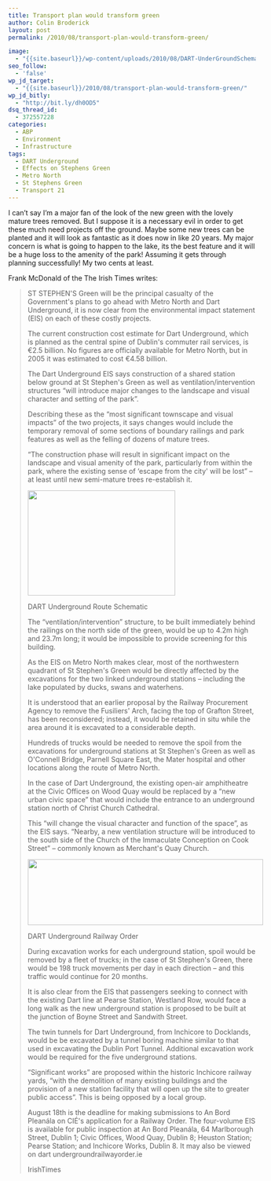 ```yaml
---
title: Transport plan would transform green
author: Colin Broderick
layout: post
permalink: /2010/08/transport-plan-would-transform-green/

image:
  - "{{site.baseurl}}/wp-content/uploads/2010/08/DART-UnderGroundSchematic.jpg"
seo_follow:
  - 'false'
wp_jd_target:
  - "{{site.baseurl}}/2010/08/transport-plan-would-transform-green/"
wp_jd_bitly:
  - "http://bit.ly/dh0OD5"
dsq_thread_id:
  - 372557228
categories:
  - ABP
  - Environment
  - Infrastructure
tags:
  - DART Underground
  - Effects on Stephens Green
  - Metro North
  - St Stephens Green
  - Transport 21
---
```

I can&#8217;t say I&#8217;m a major fan of the look of the new green with the lovely mature trees removed. But I suppose it is a necessary evil in order to get these much need projects off the ground. Maybe some new trees can be planted and it will look as fantastic as it does now in like 20 years. My major concern is what is going to happen to the lake, its the best feature and it will be a huge loss to the amenity of the park! Assuming it gets through planning successfully! My two cents at least.

Frank McDonald of the The Irish Times writes:

> ST STEPHEN'S Green will be the principal casualty of the Government's plans to go ahead with Metro North and Dart Underground, it is now clear from the environmental impact statement (EIS) on each of these costly projects.
> 
> The current construction cost estimate for Dart Underground, which is planned as the central spine of Dublin's commuter rail services, is €2.5 billion. No figures are officially available for Metro North, but in 2005 it was estimated to cost €4.58 billion.
> 
> <!--more-->The Dart Underground EIS says construction of a shared station below ground at St Stephen's Green as well as ventilation/intervention structures “will introduce major changes to the landscape and visual character and setting of the park”.
> 
> Describing these as the “most significant townscape and visual impacts” of the two projects, it says changes would include the temporary removal of some sections of boundary railings and park features as well as the felling of dozens of mature trees.
> 
> “The construction phase will result in significant impact on the landscape and visual amenity of the park, particularly from within the park, where the existing sense of ‘escape from the city' will be lost” – at least until new semi-mature trees re-establish it.
> 
> <div id="attachment_936" class="wp-caption aligncenter" style="width: 310px">
>   <a href="{{site.baseurl}}/wp-content/uploads/2010/08/DART-UnderGroundSchematic1.jpg"><img class="size-medium wp-image-936" title="DART Underground Route Schematic" src="{{site.baseurl}}/wp-content/uploads/2010/08/DART-UnderGroundSchematic1-300x214.jpg" alt="" width="300" height="214" /></a><p class="wp-caption-text">
>     DART Underground Route Schematic
>   </p>
> </div>
> 
> The “ventilation/intervention” structure, to be built immediately behind the railings on the north side of the green, would be up to 4.2m high and 23.7m long; it would be impossible to provide screening for this building.
> 
> As the EIS on Metro North makes clear, most of the northwestern quadrant of St Stephen's Green would be directly affected by the excavations for the two linked underground stations – including the lake populated by ducks, swans and waterhens.
> 
> It is understood that an earlier proposal by the Railway Procurement Agency to remove the Fusiliers' Arch, facing the top of Grafton Street, has been reconsidered; instead, it would be retained in situ while the area around it is excavated to a considerable depth.
> 
> Hundreds of trucks would be needed to remove the spoil from the excavations for underground stations at St Stephen's Green as well as O'Connell Bridge, Parnell Square East, the Mater hospital and other locations along the route of Metro North.
> 
> In the case of Dart Underground, the existing open-air amphitheatre at the Civic Offices on Wood Quay would be replaced by a “new urban civic space” that would include the entrance to an underground station north of Christ Church Cathedral.
> 
> This “will change the visual character and function of the space”, as the EIS says. “Nearby, a new ventilation structure will be introduced to the south side of the Church of the Immaculate Conception on Cook Street” – commonly known as Merchant's Quay Church.
> 
> <div id="attachment_935" class="wp-caption aligncenter" style="width: 489px">
>   <a href="http://www.dartundergroundrailwayorder.ie/"><img class="size-full wp-image-935 " title="DART Underground Railway Order" src="{{site.baseurl}}/wp-content/uploads/2010/08/DART-UnderGround.jpg" alt="" width="479" height="134" /></a><p class="wp-caption-text">
>     DART Underground Railway Order
>   </p>
> </div>
> 
> During excavation works for each underground station, spoil would be removed by a fleet of trucks; in the case of St Stephen's Green, there would be 198 truck movements per day in each direction – and this traffic would continue for 20 months.
> 
> It is also clear from the EIS that passengers seeking to connect with the existing Dart line at Pearse Station, Westland Row, would face a long walk as the new underground station is proposed to be built at the junction of Boyne Street and Sandwith Street.
> 
> The twin tunnels for Dart Underground, from Inchicore to Docklands, would be be excavated by a tunnel boring machine similar to that used in excavating the Dublin Port Tunnel. Additional excavation work would be required for the five underground stations.
> 
> “Significant works” are proposed within the historic Inchicore railway yards, “with the demolition of many existing buildings and the provision of a new station facility that will open up the site to greater public access”. This is being opposed by a local group.
> 
> August 18th is the deadline for making submissions to An Bord Pleanála on CIÉ's application for a Railway Order. The four-volume EIS is available for public inspection at An Bord Pleanála, 64 Marlborough Street, Dublin 1; Civic Offices, Wood Quay, Dublin 8; Heuston Station; Pearse Station; and Inchicore Works, Dublin 8. It may also be viewed on dart undergroundrailwayorder.ie
> 
> IrishTimes

